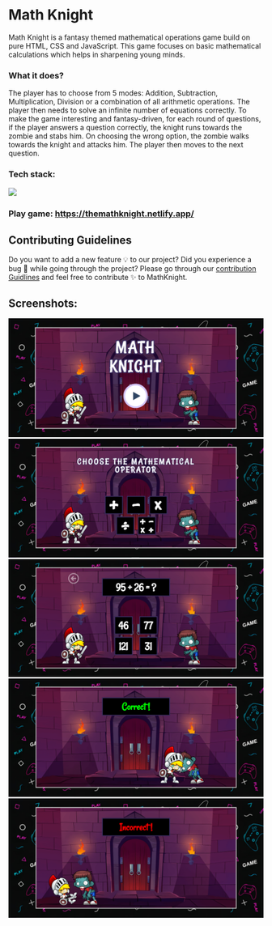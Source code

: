 # Math Knight
Math Knight is a fantasy themed mathematical operations game build on pure HTML, CSS and JavaScript. This game focuses on basic mathematical calculations which helps in sharpening young minds.<br>
### What it does?
The player has to choose from 5 modes: Addition, Subtraction, Multiplication, Division or a combination of all arithmetic operations. The player then needs to solve an infinite number of equations correctly. To make the game interesting and fantasy-driven, for each round of questions, if the player answers a question correctly, the knight runs towards the zombie and stabs him. On choosing the wrong option, the zombie walks towards the knight and attacks him. The player then moves to the next question.<br>
### Tech stack: 
<img src="https://miro.medium.com/max/5120/1*l4xICbIIYlz1OTymWCoUTw.jpeg" height="200">

### Play game: https://themathknight.netlify.app/

## Contributing Guidelines
Do you want to add a new feature 💡 to our project? Did you experience a bug 🐛 while going through the project? Please go through our [contribution Guidlines](Contributing.md) and feel free to contribute ✨ to MathKnight.

## Screenshots:

<img src="Images/ss1.PNG">
<img src="Images/ss2.PNG">
<img src="Images/ss3.PNG">
<img src="Images/ss4.PNG">
<img src="Images/ss5.PNG">
